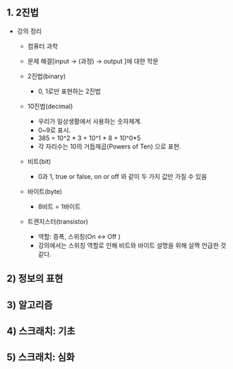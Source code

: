 ## 1. 2진법

- 강의 정리

  - 컴퓨터 과학

  - 문제 해결[input -> (과정) -> output ]에 대한 학문

  - 2진법(binary)
    - 0, 1로만 표현하는 2진법
  - 10진법(decimal)
    - 우리가 일상생활에서 사용하는 숫자체계.
    - 0~9로 표시. 
    - 385 = 10^2 * 3 + 10^1 * 8 + 10^0*5
    - 각 자리수는 10의 거듭제곱(Powers of Ten) 으로 표현.
  - 비트(bit)
    - 0과 1, true or false, on or off 와 같이 두 가지 값만 가질 수 있음
  - 바이트(byte)
    - 8비트 = 1바이트
  - 트랜지스터(transistor)
    - 역할: 증폭, 스위칭(On <-> Off )
    - 강의에서는 스위칭 역할로 인해 비트와 바이트 설명을 위해 살짝 언급한 것 같다.


## 2) 정보의 표현

## 3) 알고리즘

## 4) 스크래치: 기초

## 5) 스크래치: 심화





